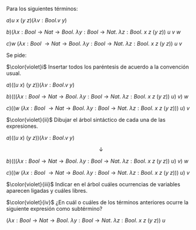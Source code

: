 Para los siguientes términos:

$a) u\ x\ (y\ z) (\lambda v: Bool. v\ y)$

$b) (\lambda x: Bool \rightarrow Nat \rightarrow Bool. \ \lambda y: Bool \rightarrow Nat.\ \lambda z: Bool.\ x\ 
z\ (y\ z))\ u\ v\ w$

$c) w\ (\lambda x: Bool\ \rightarrow Nat \rightarrow Bool.\ \lambda y: Bool \rightarrow Nat.\ \lambda z: Bool.\ x\ z\ (y\ z))\ u\ v$

Se pide:

$\color{violet}i$ Insertar todos los paréntesis de acuerdo a la convención usual.

$a) ((u\ x)\ (y\ z)) (\lambda v: Bool. v\ y)$

$b) (((\lambda x: Bool \rightarrow Nat \rightarrow Bool. \ \lambda y: Bool \rightarrow Nat.\ \lambda z: Bool.\ x\ 
z\ (y\ z))\ u)\ v)\ w$

$c) ((w\ (\lambda x: Bool\ \rightarrow Nat \rightarrow Bool.\ \lambda y: Bool \rightarrow Nat.\ \lambda z: Bool.\ x\ z\ (y\ z)))\ u)\ v$


$\color{violet}{ii}$ Dibujar el árbol sintáctico de cada una de las expresiones.

$a) ((u\ x)\ (y\ z)) (\lambda v: Bool. v\ y)$

```math
\downarrow
```


$b) (((\lambda x: Bool \rightarrow Nat \rightarrow Bool. \ \lambda y: Bool \rightarrow Nat.\ \lambda z: Bool.\ x\ 
z\ (y\ z))\ u)\ v)\ w$

$c) ((w\ (\lambda x: Bool\ \rightarrow Nat \rightarrow Bool.\ \lambda y: Bool \rightarrow Nat.\ \lambda z: Bool.\ x\ z\ (y\ z)))\ u)\ v$


$\color{violet}{iii}$ Indicar en el árbol cuáles ocurrencias de variables aparecen ligadas y cuáles libres.

$\color{violet}{iv}$ ¿En cuál o cuáles de los términos anteriores ocurre la siguiente expresión como subtérmino?

$(\lambda x: Bool \rightarrow Nat \rightarrow Bool.\ \lambda y: Bool \rightarrow Nat.\ \lambda z: Bool.\ x\ z\ (y\ z))\ u$

